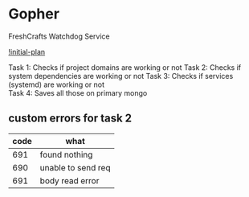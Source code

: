 
# Gopher

FreshCrafts Watchdog Service

[!initial-plan](initial-plan.svg)

Task 1: Checks if project domains are working or not
Task 2: Checks if system dependencies are working or not
Task 3: Checks if services (systemd) are working or not  
Task 4: Saves all those on primary mongo

## custom errors for task 2
|code|what|
|----|----|
|691|found nothing|
|690|unable to send req|
|691|body read error|